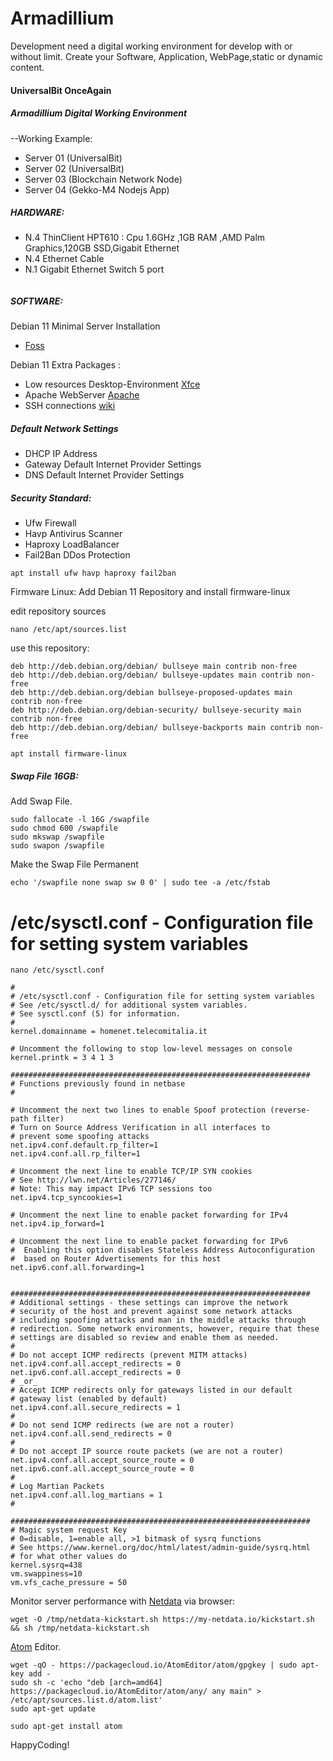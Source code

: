 # Armadillium

Development need a digital working environment for develop with or without limit.
Create your Software, Application, WebPage,static or dynamic content.

#### UniversalBit OnceAgain

##### Armadillium Digital Working Environment  

--Working Example:
* Server 01   (UniversalBit)
* Server 02   (UniversalBit)
* Server 03   (Blockchain Network Node)
* Server 04   (Gekko-M4 Nodejs App)


##### HARDWARE:

* N.4 ThinClient HPT610 : Cpu 1.6GHz ,1GB RAM ,AMD Palm Graphics,120GB SSD,Gigabit Ethernet
* N.4 Ethernet Cable 
* N.1 Gigabit Ethernet Switch 5 port

<image><schema>

##### SOFTWARE: 
Debian 11 Minimal Server Installation 
* [Foss](https://www.fosslinux.com/49956/install-debian-11-minimal-server.htm)

Debian 11 Extra Packages :

* Low resources Desktop-Environment [Xfce](https://www.xfce.org/)
* Apache WebServer [Apache](https://www.apache.org/)
* SSH connections [wiki](https://wiki.debian.org/SSH)

##### Default Network Settings 

* DHCP      IP Address
* Gateway   Default Internet Provider Settings
* DNS       Default Internet Provider Settings

##### Security Standard:

* Ufw       Firewall
* Havp      Antivirus Scanner
* Haproxy   LoadBalancer
* Fail2Ban  DDos Protection

```
apt install ufw havp haproxy fail2ban
```

Firmware Linux: Add Debian 11 Repository and install firmware-linux

edit repository sources
```
nano /etc/apt/sources.list
```

use this repository:

```
deb http://deb.debian.org/debian/ bullseye main contrib non-free
deb http://deb.debian.org/debian/ bullseye-updates main contrib non-free
deb http://deb.debian.org/debian bullseye-proposed-updates main contrib non-free
deb http://deb.debian.org/debian-security/ bullseye-security main contrib non-free
deb http://deb.debian.org/debian/ bullseye-backports main contrib non-free
```

```
apt install firmware-linux
```

##### Swap File 16GB:
Add Swap File.

```
sudo fallocate -l 16G /swapfile
sudo chmod 600 /swapfile
sudo mkswap /swapfile
sudo swapon /swapfile
```
Make the Swap File Permanent
```
echo '/swapfile none swap sw 0 0' | sudo tee -a /etc/fstab
```


# /etc/sysctl.conf - Configuration file for setting system variables
```
nano /etc/sysctl.conf
```
```
#
# /etc/sysctl.conf - Configuration file for setting system variables
# See /etc/sysctl.d/ for additional system variables.
# See sysctl.conf (5) for information.
#
kernel.domainname = homenet.telecomitalia.it

# Uncomment the following to stop low-level messages on console
kernel.printk = 3 4 1 3

###################################################################
# Functions previously found in netbase
#

# Uncomment the next two lines to enable Spoof protection (reverse-path filter)
# Turn on Source Address Verification in all interfaces to
# prevent some spoofing attacks
net.ipv4.conf.default.rp_filter=1
net.ipv4.conf.all.rp_filter=1

# Uncomment the next line to enable TCP/IP SYN cookies
# See http://lwn.net/Articles/277146/
# Note: This may impact IPv6 TCP sessions too
net.ipv4.tcp_syncookies=1

# Uncomment the next line to enable packet forwarding for IPv4
net.ipv4.ip_forward=1

# Uncomment the next line to enable packet forwarding for IPv6
#  Enabling this option disables Stateless Address Autoconfiguration
#  based on Router Advertisements for this host
net.ipv6.conf.all.forwarding=1


###################################################################
# Additional settings - these settings can improve the network
# security of the host and prevent against some network attacks
# including spoofing attacks and man in the middle attacks through
# redirection. Some network environments, however, require that these
# settings are disabled so review and enable them as needed.
#
# Do not accept ICMP redirects (prevent MITM attacks)
net.ipv4.conf.all.accept_redirects = 0
net.ipv6.conf.all.accept_redirects = 0
# _or_
# Accept ICMP redirects only for gateways listed in our default
# gateway list (enabled by default)
net.ipv4.conf.all.secure_redirects = 1
#
# Do not send ICMP redirects (we are not a router)
net.ipv4.conf.all.send_redirects = 0
#
# Do not accept IP source route packets (we are not a router)
net.ipv4.conf.all.accept_source_route = 0
net.ipv6.conf.all.accept_source_route = 0
#
# Log Martian Packets
net.ipv4.conf.all.log_martians = 1
#

###################################################################
# Magic system request Key
# 0=disable, 1=enable all, >1 bitmask of sysrq functions
# See https://www.kernel.org/doc/html/latest/admin-guide/sysrq.html
# for what other values do
kernel.sysrq=438
vm.swappiness=10
vm.vfs_cache_pressure = 50

```

Monitor server performance with [Netdata](https://www.netdata.cloud/) via browser:
```
wget -O /tmp/netdata-kickstart.sh https://my-netdata.io/kickstart.sh && sh /tmp/netdata-kickstart.sh
```

[Atom](https://atom.io/) Editor.
```
wget -qO - https://packagecloud.io/AtomEditor/atom/gpgkey | sudo apt-key add -
sudo sh -c 'echo "deb [arch=amd64] https://packagecloud.io/AtomEditor/atom/any/ any main" > /etc/apt/sources.list.d/atom.list'
sudo apt-get update
```

```
sudo apt-get install atom
```



HappyCoding!
